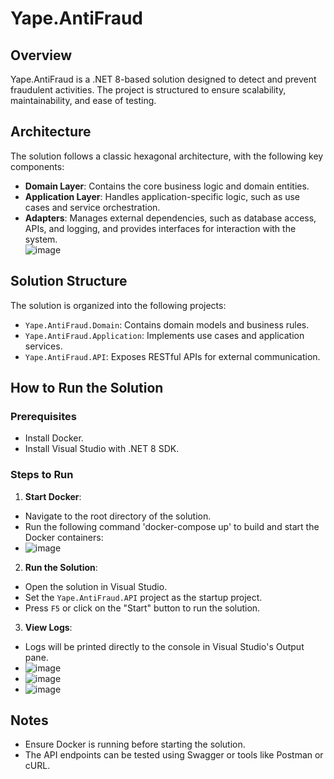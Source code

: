 # Yape.AntiFraud  

## Overview  
Yape.AntiFraud is a .NET 8-based solution designed to detect and prevent fraudulent activities. The project is structured to ensure scalability, maintainability, and ease of testing.  

## Architecture  
The solution follows a classic hexagonal architecture, with the following key components:  
- **Domain Layer**: Contains the core business logic and domain entities.  
- **Application Layer**: Handles application-specific logic, such as use cases and service orchestration.  
- **Adapters**: Manages external dependencies, such as database access, APIs, and logging, and provides interfaces for interaction with the system.  
![image](https://github.com/user-attachments/assets/24810a56-c64a-4ba0-962a-2b4f0685e671)



## Solution Structure  
The solution is organized into the following projects:  
- `Yape.AntiFraud.Domain`: Contains domain models and business rules.  
- `Yape.AntiFraud.Application`: Implements use cases and application services.  
- `Yape.AntiFraud.API`: Exposes RESTful APIs for external communication.  

## How to Run the Solution  

### Prerequisites  
- Install Docker.  
- Install Visual Studio with .NET 8 SDK.  

### Steps to Run  
1. **Start Docker**:  
 - Navigate to the root directory of the solution.  
 - Run the following command 'docker-compose up' to build and start the Docker containers:
 - ![image](https://github.com/user-attachments/assets/0438d28e-b2f4-4d66-8a0e-8fc60edd85c5)


2. **Run the Solution**:  
  - Open the solution in Visual Studio.  
  - Set the `Yape.AntiFraud.API` project as the startup project.  
  - Press `F5` or click on the "Start" button to run the solution.  

3. **View Logs**:  
  - Logs will be printed directly to the console in Visual Studio's Output pane.
  - ![image](https://github.com/user-attachments/assets/89bfa03a-357f-4b59-84c3-182645f18479)
  - ![image](https://github.com/user-attachments/assets/b335873e-2f9d-490e-a9f4-3f2411cd2ee6)
  - ![image](https://github.com/user-attachments/assets/772bd321-6940-4296-baf5-fff361cbb35c)

## Notes  
- Ensure Docker is running before starting the solution.  
- The API endpoints can be tested using Swagger or tools like Postman or cURL.
